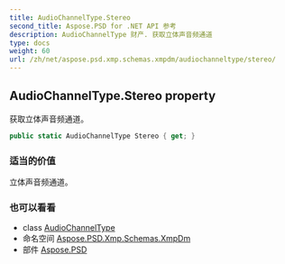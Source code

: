```yaml
---
title: AudioChannelType.Stereo
second_title: Aspose.PSD for .NET API 参考
description: AudioChannelType 财产. 获取立体声音频通道
type: docs
weight: 60
url: /zh/net/aspose.psd.xmp.schemas.xmpdm/audiochanneltype/stereo/
---
```

## AudioChannelType.Stereo property

获取立体声音频通道。

```csharp
public static AudioChannelType Stereo { get; }
```

### 适当的价值

立体声音频通道。

### 也可以看看

* class [AudioChannelType](../)
* 命名空间 [Aspose.PSD.Xmp.Schemas.XmpDm](../../audiochanneltype/)
* 部件 [Aspose.PSD](../../../)



